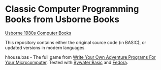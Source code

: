 # Classic Computer Programming Books from Usborne Books

[Usborne 1980s Computer Books](https://usborne.com/us/books/computer-and-coding-books)

This repository contains either the original source code (in BASIC), or updated versions in modern languages.

hhouse.bas - The full game from [Write Your Own Adventure Programs For Your Microcomputer](https://drive.google.com/file/d/0Bxv0SsvibDMTYkFJbUswOHFQclE/view?resourcekey=0-ffScR4l9gOJrDiFw5Kb5fg). Tested with [Bywater Basic](https://sourceforge.net/projects/bwbasic/) and [Fedora](https://www.getfedora.org).
